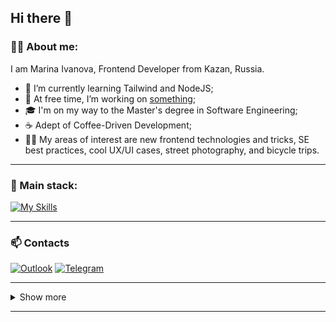 ## Hi there 👋

### 👩‍💻  About me:

I am Marina Ivanova, Frontend Developer from Kazan, Russia.

- 🌱 I’m currently learning Tailwind and NodeJS;
- 🔭 At free time, I’m working on [something](https://github.com/mari1647iv/personal-efficiency-helper);
- 🎓 I'm on my way to the Master's degree in Software Engineering;
- ☕ Adept of Coffee-Driven Development;
- 🚴‍♀️ My areas of interest are new frontend technologies and tricks, SE best practices, cool UX/UI cases, street photography, and bicycle trips.

<hr />

### 🔧  Main stack:

[![My Skills](https://skillicons.dev/icons?i=html,css,js,react,redux,ts,nodejs,py,git,vscode,figma)](https://skillicons.dev)

<hr />

### 📫 Contacts

[![Outlook](https://img.shields.io/badge/Microsoft_Outlook-0078D4?style=for-the-badge&logo=microsoft-outlook&logoColor=white)](mailto:ima1647@outlook.com)
[![Telegram](https://img.shields.io/badge/Telegram-2CA5E0?style=for-the-badge&logo=telegram&logoColor=white)](https://t.me/mari1647iv)
<!-- [![LinkedIn](https://img.shields.io/badge/linkedin-%230077B5.svg?style=for-the-badge&logo=linkedin&logoColor=white)](https://www.linkedin.com/in/mari1647iv/) -->

<hr />

<!-- SHOW MORE -->
<details>
  <summary>
    Show more
    <hr />
  </summary>
  
  ### 📈  Some statistics:
  
  [<img src="https://github-readme-stats-mari1647iv.vercel.app/api?username=mari1647iv&theme=react&count_private=true&show_icons=true&bg_color=151515&ring_color=00e7ff"  title="GitHub Stats" alt="GitHub Stats" height="150"/>](https://github.com/anuraghazra/github-readme-stats) &nbsp; &nbsp; &nbsp;
  [<img src="https://github-readme-stats-mari1647iv.vercel.app/api/top-langs/?username=mari1647iv&exclude_repo=sentiment-analyzer,os_homework&layout=compact&langs_count=6&theme=react&bg_color=151515"  title="Top Langs" alt="Top Langs" height="150"/>](https://github.com/anuraghazra/github-readme-stats) &nbsp; &nbsp; &nbsp;
  [<img src="https://streak-stats.demolab.com/?user=mari1647iv&theme=black-ice" title="GitHub Streak" alt="GitHub Streak" width="437" />](https://git.io/streak-stats) &nbsp; &nbsp; &nbsp;


  ![Profile View Counter](https://komarev.com/ghpvc/?username=mari1647iv)
</details>
